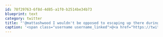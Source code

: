 ```yaml
---
id: 78f29763-6f8d-4d85-a1f0-b2514be34b73
blueprint: text
category: twitter
title: "'@mattashwood I wouldn't be opposed to escaping up there during the odd week-day too. @Jaycevdl @manderbomb"
caption: '<span class="username username_linked">@<a href="https://twitter.com/mattashwood" title="Matt Ashwood">mattashwood</a></span> I wouldn''t be opposed to escaping up there during the odd week-day too. <span class="username username_linked">@<a href="https://twitter.com/Jaycevdl" title="Jayce Van Der Linden">Jaycevdl</a></span> <span class="username username_linked">@<a href="https://twitter.com/manderbomb" title="Amanda">manderbomb</a></span>'
---
```

